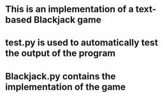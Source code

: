 # This is an implementation of a text-based Blackjack game
# test.py is used to automatically test the output of the program
# Blackjack.py contains the implementation of the game
